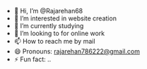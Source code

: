 - 👋 Hi, I’m @Rajarehan68
- 👀 I’m interested in website creation
- 🌱 I’m currently studying 
- 💞️ I’m looking to for online work 
- 📫 How to reach me by mail
- 😄 Pronouns: rajarehan786222@gmail.com
- ⚡ Fun fact: ..

<!---
Rajarehan68/Rajarehan68 is a ✨ special ✨ repository because its `README.md` (this file) appears on your GitHub profile.
You can click the Preview link to take a look at your changes.
--->
